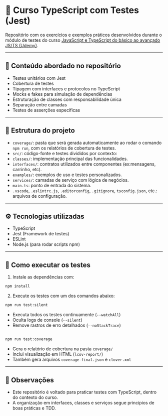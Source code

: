 # 🧪  Curso TypeScript com Testes (Jest)

Repositório com os exercícios e exemplos práticos desenvolvidos durante o módulo de testes do curso [JavaScript e TypeScript do básico ao avançado JS/TS (Udemy)](https://www.udemy.com/course/curso-de-javascript-moderno-do-basico-ao-avancado).

---

## 🧠 Conteúdo abordado no repositório

- Testes unitários com Jest
- Cobertura de testes
- Tipagem com interfaces e protocolos no TypeScript
- Mocks e fakes para simulação de dependências
- Estruturação de classes com responsabilidade única 
- Separação entre camadas 
- Testes de asserções específicas

---

## 📁 Estrutura do projeto

- `coverage/`: pasta que será gerada automaticamente ao rodar o comando `npm run`, com os relatórios de cobertura de testes.
- `src/`: código-fonte e testes divididos por contexto:
- `classes/`: implementação principal das funcionalidades.
- `interfaces/`: contratos utilizados entre componentes (ex:mensagens, carrinho, etc).
- `examples/`: exemplos de uso e testes personalizados.
- `services/`: camadas de serviço com lógica de negócios.
- `main.ts`: ponto de entrada do sistema.
- `.vscode`, `.eslintrc.js`, `.editorconfig`, `.gitignore`, `tsconfig.json`, etc.: arquivos de configuração.

---

## ⚙️ Tecnologias utilizadas

- TypeScript
- Jest (Framework de testes)
- ESLint
- Node.js (para rodar scripts npm)

---

## 🧪 Como executar os testes

1. Instale as dependências com:

```bash
npm install
```

2. Execute os testes com um dos comandos abaixo:

```bash
npm run test:silent
```
- Executa todos os testes continuamente (`--watchAll`)
- Oculta logs de console (`--silent`)
- Remove rastros de erro detalhados (`--noStackTrace`)
##
```bash
npm run test:coverage
```
- Gera o relatório de cobertura na pasta `coverage/`
- Inclui visualização em HTML (`lcov-report/`)
- Também gera arquivos `coverage-final.json` e `clover.xml`


---

## 📌 Observações

- Este repositório é voltado para praticar testes com TypeScript, dentro do contexto do curso.
- A organização em interfaces, classes e serviços segue princípios de boas práticas e TDD.
